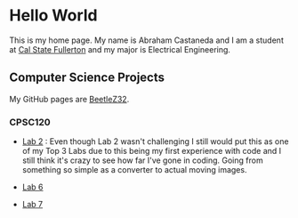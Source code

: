 # Hello World
This is my home page. My name is Abraham Castaneda and I am a student at [Cal State Fullerton](http://www.fullerton.edu/) and my major is Electrical Engineering.

## Computer Science Projects

My GitHub pages are [BeetleZ32](https://github.com/BeetleZ32).

### CPSC120

* [Lab 2](https://github.com/cpsc-pilot-fall-2022/cpsc-120-lab-02-BeetleZ32) : Even though Lab 2 wasn't challenging I still would put this as one of my Top 3 Labs due to this being my first experience with code and I still think it's crazy to see how far I've gone in coding.  Going from something so simple as a converter to actual moving images.
* [Lab 6](https://github.com/cpsc-pilot-fall-2022/cpsc-120-lab-06-abraham)

* [Lab 7](https://github.com/cpsc-pilot-fall-2022/cpsc-120-lab-07-abraham-by-self)

